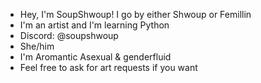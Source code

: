 - Hey, I'm SoupShwoup! I go by either Shwoup or Femillin
- I'm an artist and I'm learning Python
- Discord: @soupshwoup
- She/him
- I'm Aromantic Asexual & genderfluid
- Feel free to ask for art requests if you want
